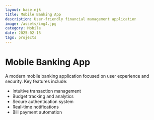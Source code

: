 ```yaml
---
layout: base.njk
title: Mobile Banking App
description: User-friendly financial management application
image: /assets/img4.jpg
category: Mobile
date: 2025-02-15
tags: projects
---
```


# Mobile Banking App

A modern mobile banking application focused on user experience and security. Key features include:

- Intuitive transaction management
- Budget tracking and analytics
- Secure authentication system
- Real-time notifications
- Bill payment automation